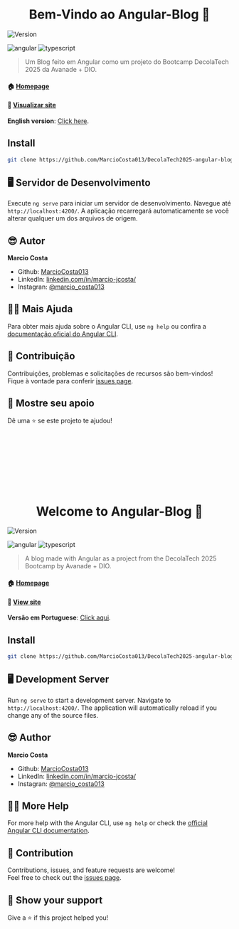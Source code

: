 [TYPESCRIPT__BADGE]: https://img.shields.io/badge/typescript-D4FAFF?style=for-the-badge&logo=typescript
[ANGULAR__BADGE]: https://img.shields.io/badge/Angular-red?style=for-the-badge&logo=angular

<h1 align="center" id="portuguese">Bem-Vindo ao Angular-Blog 👋</h1>


<p>
  <img alt="Version" src="https://img.shields.io/badge/version-0.0.0-blue.svg?cacheSeconds=2592000" />
  
</p>

![angular][ANGULAR__BADGE]
![typescript][TYPESCRIPT__BADGE]

> Um Blog feito em Angular como um projeto do Bootcamp DecolaTech 2025 da Avanade + DIO.

#### 🏠 [Homepage](https://github.com/MarcioCosta013/DecolaTech2025-angular-blog)

#### 🔗 [Visualizar site](https://decola-tech2025-angular-blog.vercel.app)

**English version**: [Click here](#english).

## Install

```sh
git clone https://github.com/MarcioCosta013/DecolaTech2025-angular-blog.git

```
## 🖥  Servidor de Desenvolvimento

Execute `ng serve` para iniciar um servidor de desenvolvimento. Navegue até `http://localhost:4200/`. A aplicação recarregará automaticamente se você alterar qualquer um dos arquivos de origem.

## 😎 Autor

 **Marcio Costa**

* Github: [MarcioCosta013](https://github.com/MarcioCosta013)
* LinkedIn: [linkedin.com\/in\/marcio-jcosta\/](https://linkedin.com/in/https:\/\/www.linkedin.com\/in\/marcio-jcosta\/)
* Instagran: [@marcio_costa013](https://www.instagram.com/marcio_costa013/)

## 🙏🏿 Mais Ajuda

Para obter mais ajuda sobre o Angular CLI, use `ng help` ou confira a [documentação oficial do Angular CLI](https://angular.io/cli).

## 🤝 Contribuição

Contribuições, problemas e solicitações de recursos são bem-vindos!<br />Fique à vontade para conferir [issues page](https://github.com/MarcioCosta013/DecolaTech2025-angular-blog/issues). 

## 🤩 Mostre seu apoio

Dê uma ⭐️ se este projeto te ajudou!


</br></br></br></br></br></br></br>



[TYPESCRIPT__BADGE]: https://img.shields.io/badge/typescript-D4FAFF?style=for-the-badge&logo=typescript
[ANGULAR__BADGE]: https://img.shields.io/badge/Angular-red?style=for-the-badge&logo=angular

<h1 align="center" id="english">Welcome to Angular-Blog 👋</h1>

<p>
  <img alt="Version" src="https://img.shields.io/badge/version-0.0.0-blue.svg?cacheSeconds=2592000" />
</p>

![angular][ANGULAR__BADGE]
![typescript][TYPESCRIPT__BADGE]

> A blog made with Angular as a project from the DecolaTech 2025 Bootcamp by Avanade + DIO.

#### 🏠 [Homepage](https://github.com/MarcioCosta013/DecolaTech2025-angular-blog)

#### 🔗 [View site](https://decola-tech2025-angular-blog.vercel.app)

**Versão em Portuguese**: [Click aqui](#portuguese).

## Install

```sh
git clone https://github.com/MarcioCosta013/DecolaTech2025-angular-blog.git
```

## 🖥 Development Server

Run `ng serve` to start a development server. Navigate to `http://localhost:4200/`. The application will automatically reload if you change any of the source files.

## 😎 Author

 **Marcio Costa**

* Github: [MarcioCosta013](https://github.com/MarcioCosta013)
* LinkedIn: [linkedin.com\/in\/marcio-jcosta\/](https://linkedin.com/in/https:\/\/www.linkedin.com\/in\/marcio-jcosta\/)
* Instagran: [@marcio_costa013](https://www.instagram.com/marcio_costa013/)

## 🙏🏿 More Help

For more help with the Angular CLI, use `ng help` or check the [official Angular CLI documentation](https://angular.io/cli).

## 🤝 Contribution
Contributions, issues, and feature requests are welcome!<br />Feel free to check out the [issues page](https://github.com/MarcioCosta013/DecolaTech2025-angular-blog/issues).

## 🤩 Show your support
Give a ⭐️ if this project helped you!
